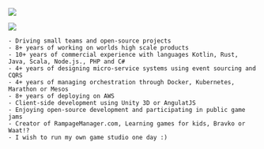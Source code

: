 [![](https://img.shields.io/badge/LinkedIn-0077B5?style=for-the-badge&logo=linkedin&logoColor=white)](https://www.linkedin.com/in/mariokapusta/)

[![](https://img.shields.io/badge/GitHub-100000?style=for-the-badge&logo=github&logoColor=white)](https://github.com/majusko)

```
- Driving small teams and open-source projects
- 8+ years of working on worlds high scale products
- 10+ years of commercial experience with languages Kotlin, Rust, Java, Scala, Node.js., PHP and C#
- 4+ years of designing micro-service systems using event sourcing and CQRS
- 4+ years of managing orchestration through Docker, Kubernetes, Marathon or Mesos
- 8+ years of deploying on AWS
- Client-side development using Unity 3D or AngulatJS
- Enjoying open-source development and participating in public game jams
- Creator of RampageManager.com, Learning games for kids, Bravko or Waat!?
- I wish to run my own game studio one day :) 
```
